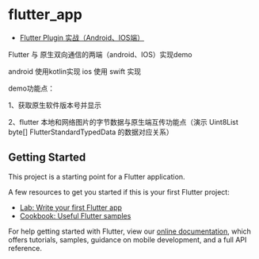 # flutter_app

- [Flutter Plugin 实战（Android、IOS端）](http://www.6mi8.com/2019/12/18/flutter-plugin-%e5%ae%9e%e6%88%98%ef%bc%88android%e3%80%81ios%e7%ab%af%ef%bc%89/)

Flutter 与 原生双向通信的两端（android、IOS）实现demo

android 使用kotlin实现
ios 使用 swift 实现

demo功能点：

1、获取原生软件版本号并显示

2、flutter 本地和网络图片的字节数据与原生端互传功能点（演示 Uint8List	byte[]	FlutterStandardTypedData 的数据对应关系）





## Getting Started

This project is a starting point for a Flutter application.

A few resources to get you started if this is your first Flutter project:

- [Lab: Write your first Flutter app](https://flutter.dev/docs/get-started/codelab)
- [Cookbook: Useful Flutter samples](https://flutter.dev/docs/cookbook)

For help getting started with Flutter, view our
[online documentation](https://flutter.dev/docs), which offers tutorials,
samples, guidance on mobile development, and a full API reference.
